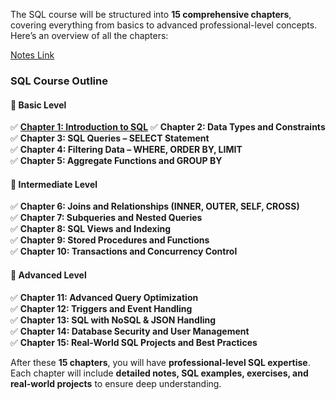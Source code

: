 The SQL course will be structured into **15 comprehensive chapters**, covering everything from basics to advanced professional-level concepts. Here’s an overview of all the chapters:  

[Notes Link](https://musarafhossain.github.io/SQL-Notes/)

### **SQL Course Outline**  

#### **🔹 Basic Level**  
✅ [**Chapter 1: Introduction to SQL**](https://musarafhossain.github.io/SQL-Notes/)
✅ **Chapter 2: Data Types and Constraints**  
✅ **Chapter 3: SQL Queries – SELECT Statement**  
✅ **Chapter 4: Filtering Data – WHERE, ORDER BY, LIMIT**  
✅ **Chapter 5: Aggregate Functions and GROUP BY**  

#### **🔹 Intermediate Level**  
✅ **Chapter 6: Joins and Relationships (INNER, OUTER, SELF, CROSS)**  
✅ **Chapter 7: Subqueries and Nested Queries**  
✅ **Chapter 8: SQL Views and Indexing**  
✅ **Chapter 9: Stored Procedures and Functions**  
✅ **Chapter 10: Transactions and Concurrency Control**  

#### **🔹 Advanced Level**  
✅ **Chapter 11: Advanced Query Optimization**  
✅ **Chapter 12: Triggers and Event Handling**  
✅ **Chapter 13: SQL with NoSQL & JSON Handling**  
✅ **Chapter 14: Database Security and User Management**  
✅ **Chapter 15: Real-World SQL Projects and Best Practices**  

After these **15 chapters**, you will have **professional-level SQL expertise**. Each chapter will include **detailed notes, SQL examples, exercises, and real-world projects** to ensure deep understanding.  